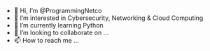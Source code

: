 - 👋 Hi, I’m @ProgrammingNetco
- 👀 I’m interested in Cybersecurity, Networking & Cloud Computing
- 🌱 I’m currently learning Python
- 💞️ I’m looking to collaborate on ...
- 📫 How to reach me ...

<!---
ProgrammingNetco/ProgrammingNetco is a ✨ special ✨ repository because its `README.md` (this file) appears on your GitHub profile.
You can click the Preview link to take a look at your changes.
--->
